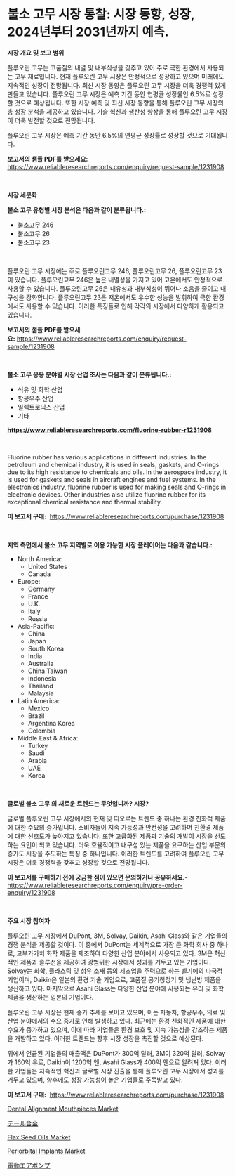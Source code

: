 <p><h1>불소 고무 시장 통찰: 시장 동향, 성장, 2024년부터 2031년까지 예측.</h1></p><p><strong>시장 개요 및 보고 범위</strong></p>
<p><p>플루오린 고무는 고품질의 내열 및 내부식성을 갖추고 있어 주로 극한 환경에서 사용되는 고무 재료입니다. 현재 플루오린 고무 시장은 안정적으로 성장하고 있으며 미래에도 지속적인 성장이 전망됩니다. 최신 시장 동향은 플루오린 고무 시장을 더욱 경쟁력 있게 만들고 있습니다. 플루오린 고무 시장은 예측 기간 동안 연평균 성장률인 6.5%로 성장할 것으로 예상됩니다. 또한 시장 예측 및 최신 시장 동향을 통해 플루오린 고무 시장의 총 성장 분석을 제공하고 있습니다. 기술 혁신과 생산성 향상을 통해 플루오린 고무 시장이 더욱 발전할 것으로 전망됩니다.</p><p>플루오린 고무 시장은 예측 기간 동안 6.5%의 연평균 성장률로 성장할 것으로 기대됩니다.</p></p>
<p><strong>보고서의 샘플 PDF를 받으세요:</strong> <a href="https://www.reliableresearchreports.com/enquiry/request-sample/1231908">https://www.reliableresearchreports.com/enquiry/request-sample/1231908</a></p>
<p>&nbsp;</p>
<p><strong>시장 세분화</strong></p>
<p><strong>불소 고무 유형별 시장 분석은 다음과 같이 분류됩니다.:</strong></p>
<p><ul><li>불소고무 246</li><li>불소고무 26</li><li>불소고무 23</li></ul></p>
<p>&nbsp;</p>
<p><p>플루오린 고무 시장에는 주로 플루오린고무 246, 플루오린고무 26, 플루오린고무 23 이 있습니다. 플루오린고무 246은 높은 내열성을 가지고 있어 고온에서도 안정적으로 사용할 수 있습니다. 플루오린고무 26은 내유성과 내부식성이 뛰어나 소음을 줄이고 내구성을 강화합니다. 플루오린고무 23은 저온에서도 우수한 성능을 발휘하여 극한 환경에서도 사용할 수 있습니다. 이러한 특징들로 인해 각각의 시장에서 다양하게 활용되고 있습니다.</p></p>
<p><strong>보고서의 샘플 PDF를 받으세요:</strong>&nbsp;<a href="https://www.reliableresearchreports.com/enquiry/request-sample/1231908">https://www.reliableresearchreports.com/enquiry/request-sample/1231908</a></p>
<p>&nbsp;</p>
<p><strong> 불소 고무 응용 분야별 시장 산업 조사는 다음과 같이 분류됩니다.:</strong></p>
<p><ul><li>석유 및 화학 산업</li><li>항공우주 산업</li><li>일렉트로닉스 산업</li><li>기타</li></ul></p>
<p><strong><a href="https://www.reliableresearchreports.com/fluorine-rubber-r1231908">https://www.reliableresearchreports.com/fluorine-rubber-r1231908</a></strong></p>
<p>&nbsp;</p>
<p><p>Fluorine rubber has various applications in different industries. In the petroleum and chemical industry, it is used in seals, gaskets, and O-rings due to its high resistance to chemicals and oils. In the aerospace industry, it is used for gaskets and seals in aircraft engines and fuel systems. In the electronics industry, fluorine rubber is used for making seals and O-rings in electronic devices. Other industries also utilize fluorine rubber for its exceptional chemical resistance and thermal stability.</p></p>
<p><strong>이 보고서 구매:</strong>&nbsp; <a href="https://www.reliableresearchreports.com/purchase/1231908">https://www.reliableresearchreports.com/purchase/1231908</a></p>
<p>&nbsp;</p>
<p><strong>지역 측면에서 불소 고무 지역별로 이용 가능한 시장 플레이어는 다음과 같습니다.:</strong></p>
<p><ul>
    <li>
        North America:
        <ul>
            <li>United States</li>
            <li>Canada</li>
        </ul>
    </li>
    <li>
        Europe:
        <ul>
            <li>Germany</li>
            <li>France</li>
            <li>U.K.</li>
            <li>Italy</li>
            <li>Russia</li>
        </ul>
    </li>
    <li>
        Asia-Pacific:
        <ul>
            <li>China</li>
            <li>Japan</li>
            <li>South Korea</li>
            <li>India</li>
            <li>Australia</li>
            <li>China Taiwan</li>
            <li>Indonesia</li>
            <li>Thailand</li>
            <li>Malaysia</li>
        </ul>
    </li>
    <li>
        Latin America:
        <ul>
            <li>Mexico</li>
            <li>Brazil</li>
            <li>Argentina Korea</li>
            <li>Colombia</li>
        </ul>
    </li>
    <li>
        Middle East & Africa:
        <ul>
            <li>Turkey</li>
            <li>Saudi</li>
            <li>Arabia</li>
            <li>UAE</li>
            <li>Korea</li>
        </ul>
    </li>
    </ul></p>
<p>&nbsp;</p>
<p><strong>글로벌 불소 고무 의 새로운 트렌드는 무엇입니까? 시장?</strong></p>
<p><p>글로벌 플루오린 고무 시장에서의 현재 및 떠오르는 트렌드 중 하나는 환경 친화적 제품에 대한 수요의 증가입니다. 소비자들이 지속 가능성과 안전성을 고려하며 친환경 제품에 대한 선호도가 높아지고 있습니다. 또한 고급화된 제품과 기술의 개발이 시장을 선도하는 요인이 되고 있습니다. 더욱 효율적이고 내구성 있는 제품을 요구하는 산업 부문의 증가도 시장을 주도하는 특징 중 하나입니다. 이러한 트렌드를 고려하여 플루오린 고무 시장은 더욱 경쟁력을 갖추고 성장할 것으로 전망됩니다.</p></p>
<p><strong>이 보고서를 구매하기 전에 궁금한 점이 있으면 문의하거나 공유하세요.</strong>- <a href="https://www.reliableresearchreports.com/enquiry/pre-order-enquiry/1231908">https://www.reliableresearchreports.com/enquiry/pre-order-enquiry/1231908</a></p>
<p>&nbsp;</p>
<p><strong>주요 시장 참여자</strong></p>
<p><p>플루오린 고무 시장에서 DuPont, 3M, Solvay, Daikin, Asahi Glass와 같은 기업들의 경쟁 분석을 제공할 것이다. 이 중에서 DuPont는 세계적으로 가장 큰 화학 회사 중 하나로, 고부가가치 화학 제품을 제조하여 다양한 산업 분야에서 사용되고 있다. 3M은 혁신적인 제품과 솔루션을 제공하여 광범위한 시장에서 성과를 거두고 있는 기업이다. Solvay는 화학, 플라스틱 및 섬유 소재 등의 제조업을 주력으로 하는 벨기에의 다국적 기업이며, Daikin은 일본의 환경 기술 기업으로, 고품질 공기청정기 및 냉난방 제품을 생산하고 있다. 마지막으로 Asahi Glass는 다양한 산업 분야에 사용되는 유리 및 화학 제품을 생산하는 일본의 기업이다.</p><p>플루오린 고무 시장은 현재 증가 추세를 보이고 있으며, 이는 자동차, 항공우주, 의료 및 산업 분야에서의 수요 증가로 인해 발생하고 있다. 최근에는 환경 친화적인 제품에 대한 수요가 증가하고 있으며, 이에 따라 기업들은 환경 보호 및 지속 가능성을 강조하는 제품을 개발하고 있다. 이러한 트렌드는 향후 시장 성장을 촉진할 것으로 예상된다.</p><p>위에서 언급된 기업들의 매출액은 DuPont가 300억 달러, 3M이 320억 달러, Solvay가 160억 유로, Daikin이 1200억 엔, Asahi Glass가 400억 엔으로 알려져 있다. 이러한 기업들은 지속적인 혁신과 글로벌 시장 진출을 통해 플루오린 고무 시장에서 성과를 거두고 있으며, 향후에도 성장 가능성이 높은 기업들로 주목받고 있다.</p></p>
<p><strong>이 보고서 구매:</strong>&nbsp;&nbsp;<a href="https://www.reliableresearchreports.com/purchase/1231908">https://www.reliableresearchreports.com/purchase/1231908</a></p>
<p><p><a href="https://github.com/jhcraigie/Market-Research-Report-List-2/blob/main/dental-alignment-mouthpieces-market.md">Dental Alignment Mouthpieces Market</a></p><p><a href="https://github.com/adcxff01450218/Market-Research-Report-List-1/blob/main/923102324299.md">テール合金</a></p><p><a href="https://issuu.com/reportprime-2/docs/flax-seed-oils-market-size-2030.pptx">Flax Seed Oils Market</a></p><p><a href="https://github.com/sonuprakash1/Market-Research-Report-List-2/blob/main/periorbital-implants-market.md">Periorbital Implants Market</a></p><p><a href="https://medium.com/@freedayundt2023/%E9%9B%BB%E5%8B%95%E3%82%A8%E3%82%A2%E3%83%BC%E3%83%9D%E3%83%B3%E3%83%97%E5%B8%82%E5%A0%B4%E3%81%AE%E3%82%B5%E3%82%A4%E3%82%BA-cagr-%E3%83%88%E3%83%AC%E3%83%B3%E3%83%89-2024-2030-7dbaae360f4c">電動エアポンプ</a></p></p>